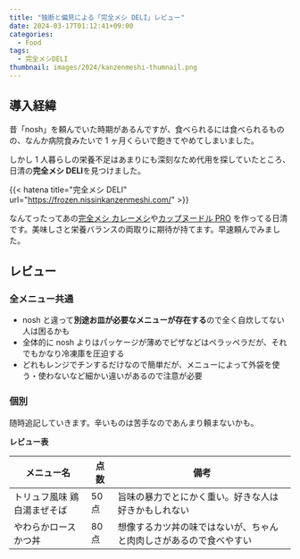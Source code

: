 ```yaml
---
title: "独断と偏見による「完全メシ DELI」レビュー"
date: 2024-03-17T01:12:41+09:00
categories:
  - Food
tags:
  - 完全メシDELI
thumbnail: images/2024/kanzenmeshi-thumnail.png
---
```


## 導入経緯

昔「nosh」を頼んでいた時期があるんですが、食べられるには食べられるものの、なんか病院食みたいで 1 ヶ月くらいで飽きてやめてしまいました。

しかし 1 人暮らしの栄養不足はあまりにも深刻なため代用を探していたところ、日清の**完全メシ DELI**を見つけました。

{{< hatena title="完全メシ DELI" url="https://frozen.nissinkanzenmeshi.com/" >}}

なんてったってあの[完全メシ カレーメシ](https://www.nissin.com/jp/products/items/11691)や[カップヌードル PRO](https://www.nissin.com/jp/products/items/12234) を作ってる日清です。美味しさと栄養バランスの両取りに期待が持てます。早速頼んでみました。

## レビュー

### 全メニュー共通

- nosh と違って**別途お皿が必要なメニューが存在する**ので全く自炊してない人は困るかも
- 全体的に nosh よりはパッケージが薄めでピザなどはペラッペラだが、それでもかなり冷凍庫を圧迫する
- どれもレンジでチンするだけなので簡単だが、メニューによって外袋を使う・使わないなど細かい違いがあるので注意が必要

### 個別

随時追記していきます。辛いものは苦手なのであんまり頼まないかも。

**レビュー表**

| メニュー名                  | 点数  | 備考                                                               |
| --------------------------- | ----- | ------------------------------------------------------------------ |
| トリュフ風味 鶏白湯まぜそば | 50 点 | 旨味の暴力でとにかく重い。好きな人は好きかもしれない               |
| やわらかロースかつ丼        | 80 点 | 想像するカツ丼の味ではないが、ちゃんと肉肉しさがあるので食べやすい |
